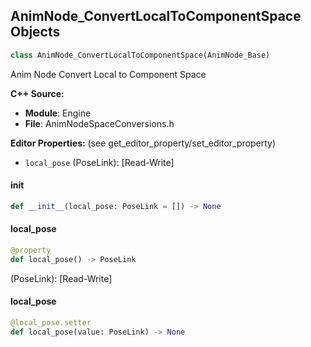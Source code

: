 ## AnimNode_ConvertLocalToComponentSpace Objects

```python
class AnimNode_ConvertLocalToComponentSpace(AnimNode_Base)
```

Anim Node Convert Local to Component Space

**C++ Source:**

- **Module**: Engine
- **File**: AnimNodeSpaceConversions.h

**Editor Properties:** (see get_editor_property/set_editor_property)

- ``local_pose`` (PoseLink):  [Read-Write]

<a id="unreal.AnimNode_ConvertLocalToComponentSpace.__init__"></a>

#### __init__

```python
def __init__(local_pose: PoseLink = []) -> None
```

<a id="unreal.AnimNode_ConvertLocalToComponentSpace.local_pose"></a>

#### local_pose

```python
@property
def local_pose() -> PoseLink
```

(PoseLink):  [Read-Write]

<a id="unreal.AnimNode_ConvertLocalToComponentSpace.local_pose"></a>

#### local_pose

```python
@local_pose.setter
def local_pose(value: PoseLink) -> None
```

<a id="unreal.AnimNode_ApplyMeshSpaceAdditive"></a>